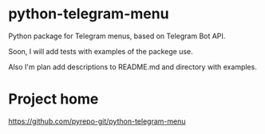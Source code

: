 # python-telegram-menu

Python package for Telegram menus, based on Telegram Bot API. 

Soon, I will add tests with examples of the packege use.

Also I'm plan add descriptions to README.md and directory with examples.


# Project home
https://github.com/pyrepo-git/python-telegram-menu
